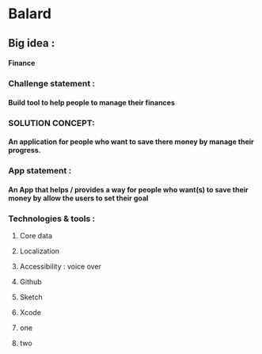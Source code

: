 # Balard
## Big idea :
#### Finance
### Challenge statement :
#### Build tool to help people to manage their finances
### SOLUTION CONCEPT:
#### An application for people who want to save there money by manage their progress.
### App statement :
#### An App that helps / provides a way for people who want(s) to save their money by allow the users to set their goal
### Technologies & tools :

1. Core data 
2. Localization 
3. Accessibility : voice over 
4. Github 
5. Sketch 
6. Xcode 


8. one 
9. two
